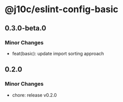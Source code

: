 # @j10c/eslint-config-basic

## 0.3.0-beta.0

### Minor Changes

- feat(basic): update import sorting approach

## 0.2.0

### Minor Changes

- chore: release v0.2.0
